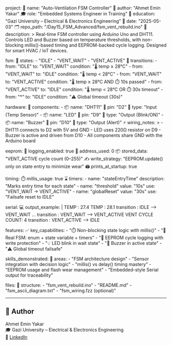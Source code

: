 project:
  📛 name: "Auto-Ventilation FSM Controller"
  👤 author: "Ahmet Emin Yakar"
  🎓 role: "Embedded Systems Engineer in Training"
  🏫 education: "Gazi University – Electrical & Electronics Engineering"
  📅 date: "2025-05-03"
  🗂️ repo_path: "/Day15_FSM_Advanced/fsm_vent_rebuild.ino"
  🧠 description: >
    Real-time FSM controller using Arduino Uno and DHT11.
    Controls LED and Buzzer based on temperature thresholds,
    with non-blocking millis()-based timing and EEPROM-backed cycle logging.
    Designed for smart HVAC / IoT devices.

fsm:
  🔁 states:
    - "IDLE"
    - "VENT_WAIT"
    - "VENT_ACTIVE"
  🔀 transitions:
    - from: "IDLE"
      to: "VENT_WAIT"
      condition: "🌡️ temp ≥ 28°C"
    - from: "VENT_WAIT"
      to: "IDLE"
      condition: "🌡️ temp < 28°C"
    - from: "VENT_WAIT"
      to: "VENT_ACTIVE"
      condition: "🌡️ temp ≥ 28°C AND ⏱️ 10s passed"
    - from: "VENT_ACTIVE"
      to: "IDLE"
      condition: "🌡️ temp < 28°C OR ⏱️ 30s timeout"
    - from: "*"
      to: "IDLE"
      condition: "⚠️ Global timeout (30s)"

hardware:
  🔌 components:
    - 📦 name: "DHT11"
      🔗 pin: "D2"
      🧭 type: "Input (Temp Sensor)"
    - 📦 name: "LED"
      🔗 pin: "D9"
      🧭 type: "Output (Blink/ON)"
    - 📦 name: "Buzzer"
      🔗 pin: "D10"
      🧭 type: "Output (Alert)"
  ⚡ wiring_notes: >
    - DHT11 connects to D2 with 5V and GND
    - LED uses 220Ω resistor on D9
    - Buzzer is active and driven from D10
    - All components share GND with the Arduino board

eeprom:
  💾 logging_enabled: true
  🎯 address_used: 0
  📦 stored_data: "VENT_ACTIVE cycle count (0–255)"
  ✍️ write_strategy: "EEPROM.update() only on state entry to minimize wear"
  🖨️ prints_at_startup: true

timing:
  ⏱️ millis_usage: true
  ⌛ timers:
    - name: "stateEntryTime"
      description: "Marks entry time for each state"
    - name: "threshold"
      value: "10s"
      use: "VENT_WAIT → VENT_ACTIVE"
    - name: "globalReset"
      value: "30s"
      use: "Failsafe reset to IDLE"

serial:
  💻 output_example: |
    TEMP : 27.4
    TEMP : 28.1
    transition : IDLE --> VENT_WAIT
    ...
    transition : VENT_WAIT --> VENT_ACTIVE
    VENT CYCLE COUNT: 4
    transition : VENT_ACTIVE --> IDLE

features:
  ✅ key_capabilities:
    - "⏱️ Non-blocking state logic with millis()"
    - "🧠 Real FSM: enum + state variable + timers"
    - "💾 EEPROM cycle logging with write protection"
    - "💡 LED blink in wait state"
    - "🔔 Buzzer in active state"
    - "⚠️ Global timeout failsafe"

skills_demonstrated:
  🧠 areas:
    - "FSM architecture design"
    - "Sensor integration with decision logic"
    - "millis() vs delay() timing mastery"
    - "EEPROM usage and flash wear management"
    - "Embedded-style Serial output for traceability"

files:
  📁 structure:
    - "fsm_vent_rebuild.ino"
    - "README.md"
    - "fsm_ascii_diagram.txt"
    - "fsm_wiring.fzz (optional)"

---

## 👤 Author

Ahmet Emin Yakar  
🎓 Gazi University – Electrical & Electronics Engineering  
🔗 [LinkedIn](https://www.linkedin.com/in/ahmet-emin-yakar-bbb6732a6/)